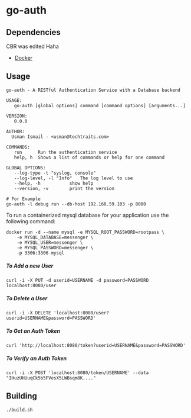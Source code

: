 # go-auth
## Dependencies
CBR was edited
Haha

* [Docker](http://docker.io)

## Usage

	go-auth - A RESTful Authentication Service with a Database backend

	USAGE:
	   go-auth [global options] command [command options] [arguments...]

	VERSION:
	   0.0.0

	AUTHOR:
	  Usman Ismail - <usman@techtraits.com>

	COMMANDS:
	   run		Run the authentication service
	   help, h	Shows a list of commands or help for one command

	GLOBAL OPTIONS:
	   --log-type -t "syslog, console"
	   --log-level, -l "Info"	The log level to use
	   --help, -h			show help
	   --version, -v		print the version

	# For Example
	go-auth -l debug run --db-host 192.168.59.103 -p 8080


To run a containerized mysql database for your application use the following command:

    docker run -d --name mysql -e MYSQL_ROOT_PASSWORD=rootpass \
        -e MYSQL_DATABASE=messenger \
        -e MYSQL_USER=messenger \
        -e MYSQL_PASSWORD=messenger \
        -p 3306:3306 mysql
        
##### To Add a new User

    curl -i -X PUT -d userid=USERNAME -d password=PASSWORD localhost:8080/user
    
##### To Delete a User

    curl -i -X DELETE 'localhost:8080/user?userid=USERNAME&password=PASSWORD'
    
##### To Get an Auth Token

    curl 'http://localhost:8080/token?userid=USERNAME&password=PASSWORD'

##### To Verify an Auth Token

    curl -i -X POST 'localhost:8080/token/USERNAME' --data "IHuzUHUuqCk5b5FVesX5LWBsqm8K...."

## Building

    ./build.sh

